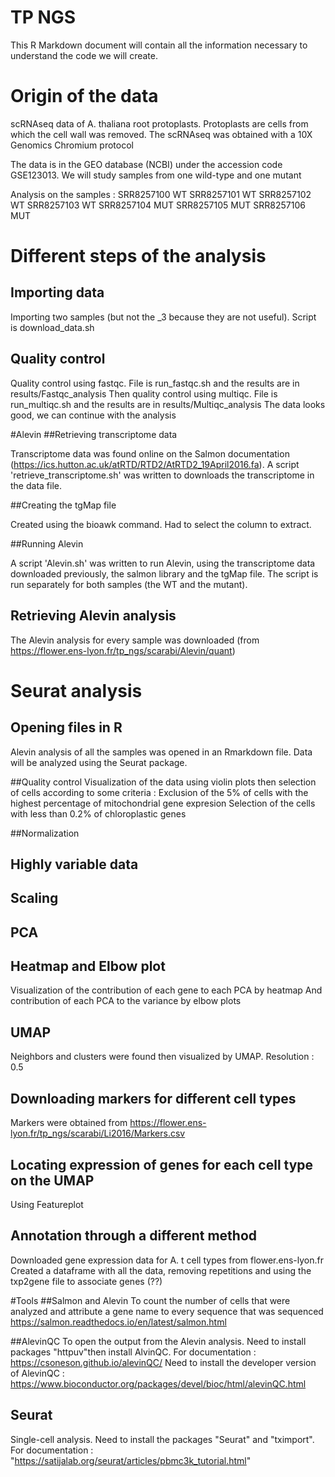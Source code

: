 # TP NGS

This R Markdown document will contain all the information necessary to understand the code we will create. 

# Origin of the data

scRNAseq data of A. thaliana root protoplasts. Protoplasts are cells from which the cell wall was removed. 
The scRNAseq was obtained with a 10X Genomics Chromium protocol

The data is in the GEO database (NCBI) under the accession code GSE123013.
We will study samples from one wild-type and one mutant

Analysis on the samples : 
SRR8257100 WT
SRR8257101 WT
SRR8257102 WT
SRR8257103 WT
SRR8257104 MUT
SRR8257105 MUT
SRR8257106 MUT

# Different steps of the analysis
## Importing data

Importing two samples (but not the _3 because they are not useful). Script is download_data.sh

## Quality control

Quality control using fastqc. File is run_fastqc.sh and the results are in results/Fastqc_analysis
Then quality control using multiqc. File is run_multiqc.sh and the results are in results/Multiqc_analysis
The data looks good, we can continue with the analysis

#Alevin
##Retrieving transcriptome data

Transcriptome data was found online on the Salmon documentation (https://ics.hutton.ac.uk/atRTD/RTD2/AtRTD2_19April2016.fa). A script 'retrieve_transcriptome.sh' was written to downloads the transcriptome in the data file. 

##Creating the tgMap file

Created using the bioawk command. Had to select the column to extract.

##Running Alevin

A script 'Alevin.sh' was written to run Alevin, using the transcriptome data downloaded previously, the salmon library and the tgMap file. The script is run separately for both samples (the WT and the mutant). 

## Retrieving Alevin analysis

The Alevin analysis for every sample was downloaded (from https://flower.ens-lyon.fr/tp_ngs/scarabi/Alevin/quant)

# Seurat analysis
## Opening files in R
Alevin analysis of all the samples was opened in an Rmarkdown file. Data will be analyzed using the Seurat package.

##Quality control
Visualization of the data using violin plots then selection of cells according to some criteria :
Exclusion of the 5% of cells with the highest percentage of mitochondrial gene expresion
Selection of the cells with less than 0.2% of chloroplastic genes

##Normalization


## Highly variable data

## Scaling

## PCA

## Heatmap and Elbow plot
Visualization of the contribution of each gene to each PCA by heatmap
And contribution of each PCA to the variance by elbow plots

## UMAP
Neighbors and clusters were found then visualized by UMAP. Resolution : 0.5

## Downloading markers for different cell types
Markers were obtained from https://flower.ens-lyon.fr/tp_ngs/scarabi/Li2016/Markers.csv

## Locating expression of genes for each cell type on the UMAP
Using Featureplot

## Annotation through a different method
Downloaded gene expression data for A. t cell types from flower.ens-lyon.fr
Created a dataframe with all the data, removing repetitions and using the txp2gene file to associate genes (??)

#Tools
##Salmon and Alevin
To count the number of cells that were analyzed and attribute a gene name to every sequence that was sequenced
https://salmon.readthedocs.io/en/latest/salmon.html

##AlevinQC
To open the output from the Alevin analysis. Need to install packages "httpuv"then install AlvinQC. For documentation : https://csoneson.github.io/alevinQC/
Need to install the developer version of AlevinQC : https://www.bioconductor.org/packages/devel/bioc/html/alevinQC.html

## Seurat 
Single-cell analysis. Need to install the packages "Seurat" and "tximport". For documentation : "https://satijalab.org/seurat/articles/pbmc3k_tutorial.html"


